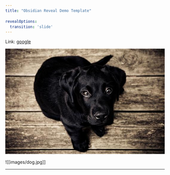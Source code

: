 ```yaml
---
title: "Obsidian Reveal Demo Template"

revealOptions:
  transition: 'slide'
---
```



Link: [google](http://www.google.de)

![Dog](images/dog.jpg)

![[images/dog.jpg]]

---